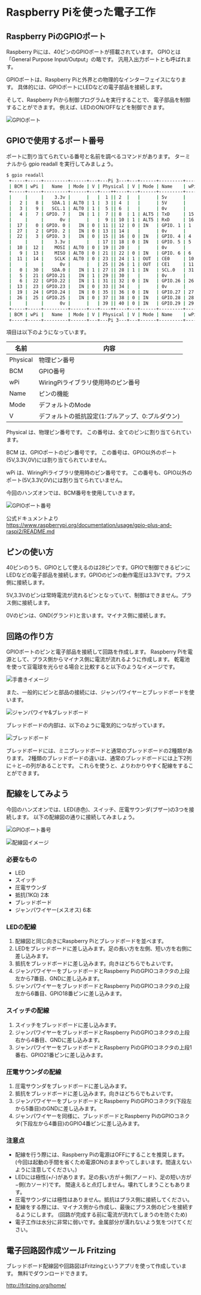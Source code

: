 # Raspberry Piを使った電子工作

## Raspberry PiのGPIOポート

Raspberry Piには、40ピンのGPIOポートが搭載されています。
GPIOとは「General Purpose Input/Output」の略です。
汎用入出力ポートとも呼ばれます。

GPIOポートは、Raspberry Piと外界との物理的なインターフェイスになります。
具体的には、GPIOポートにLEDなどの電子部品を接続します。

そして、Raspberry Piから制御プログラムを実行することで、
電子部品を制御することができます。
例えば、LEDのON/OFFなどを制御できます。

![GPIOポート](img/RPi3_gpio.png)

## GPIOで使用するポート番号

ポートに割り当てられている番号と名前を調べるコマンドがあります。
ターミナルから gpio readall を実行してみましょう。

```bash
$ gpio readall
 +-----+-----+---------+------+---+---Pi 3---+---+------+---------+-----+-----+
 | BCM | wPi |   Name  | Mode | V | Physical | V | Mode | Name    | wPi | BCM |
 +-----+-----+---------+------+---+----++----+---+------+---------+-----+-----+
 |     |     |    3.3v |      |   |  1 || 2  |   |      | 5v      |     |     |
 |   2 |   8 |   SDA.1 | ALT0 | 1 |  3 || 4  |   |      | 5V      |     |     |
 |   3 |   9 |   SCL.1 | ALT0 | 1 |  5 || 6  |   |      | 0v      |     |     |
 |   4 |   7 | GPIO. 7 |   IN | 1 |  7 || 8  | 1 | ALT5 | TxD     | 15  | 14  |
 |     |     |      0v |      |   |  9 || 10 | 1 | ALT5 | RxD     | 16  | 15  |
 |  17 |   0 | GPIO. 0 |   IN | 0 | 11 || 12 | 0 | IN   | GPIO. 1 | 1   | 18  |
 |  27 |   2 | GPIO. 2 |   IN | 0 | 13 || 14 |   |      | 0v      |     |     |
 |  22 |   3 | GPIO. 3 |   IN | 0 | 15 || 16 | 0 | IN   | GPIO. 4 | 4   | 23  |
 |     |     |    3.3v |      |   | 17 || 18 | 0 | IN   | GPIO. 5 | 5   | 24  |
 |  10 |  12 |    MOSI | ALT0 | 0 | 19 || 20 |   |      | 0v      |     |     |
 |   9 |  13 |    MISO | ALT0 | 0 | 21 || 22 | 0 | IN   | GPIO. 6 | 6   | 25  |
 |  11 |  14 |    SCLK | ALT0 | 0 | 23 || 24 | 1 | OUT  | CE0     | 10  | 8   |
 |     |     |      0v |      |   | 25 || 26 | 1 | OUT  | CE1     | 11  | 7   |
 |   0 |  30 |   SDA.0 |   IN | 1 | 27 || 28 | 1 | IN   | SCL.0   | 31  | 1   |
 |   5 |  21 | GPIO.21 |   IN | 1 | 29 || 30 |   |      | 0v      |     |     |
 |   6 |  22 | GPIO.22 |   IN | 1 | 31 || 32 | 0 | IN   | GPIO.26 | 26  | 12  |
 |  13 |  23 | GPIO.23 |   IN | 0 | 33 || 34 |   |      | 0v      |     |     |
 |  19 |  24 | GPIO.24 |   IN | 0 | 35 || 36 | 0 | IN   | GPIO.27 | 27  | 16  |
 |  26 |  25 | GPIO.25 |   IN | 0 | 37 || 38 | 0 | IN   | GPIO.28 | 28  | 20  |
 |     |     |      0v |      |   | 39 || 40 | 0 | IN   | GPIO.29 | 29  | 21  |
 +-----+-----+---------+------+---+----++----+---+------+---------+-----+-----+
 | BCM | wPi |   Name  | Mode | V | Physical | V | Mode | Name    | wPi | BCM |
 +-----+-----+---------+------+---+---Pi 3---+---+------+---------+-----+-----+
```


項目は以下のようになっています。

 名前 | 内容 |
------------ | -------------
 Physical | 物理ピン番号 |
 BCM | GPIO番号 |
 wPi | WiringPiライブラリ使用時のピン番号 |
 Name | ピンの機能 |
 Mode | デフォルトのMode |
 V | デフォルトの抵抗設定(1:プルアップ、0:プルダウン) |


Physical は、物理ピン番号です。
この番号は、全てのピンに割り当てられています。

BCM は、GPIOポートのピン番号です。
この番号は、GPIO以外のポート(5V,3.3V,0V)には割り当てられていません。

wPi は、WiringPiライブラリ使用時のピン番号です。
この番号も、GPIO以外のポート(5V,3.3V,0V)には割り当てられていません。

今回のハンズオンでは、BCM番号を使用していきます。

![GPIOポート番号](img/gpio-numbers-pi2.png)

公式ドキュメントより https://www.raspberrypi.org/documentation/usage/gpio-plus-and-raspi2/README.md

## ピンの使い方

40ピンのうち、GPIOとして使えるのは28ピンです。GPIOで制御できるピンに
LEDなどの電子部品を接続します。GPIOのピンの動作電圧は3.3Vです。プラス側に接続します。

5V,3.3Vのピンは常時電流が流れるピンとなっていて、制御はできません。プラス側に接続します。

0Vのピンは、GND(グランド)と言います。マイナス側に接続します。


## 回路の作り方

GPIOポートのピンと電子部品を接続して回路を作成します。
Raspberry Piを電源として、プラス側からマイナス側に電流が流れるように作成します。
乾電池を使って豆電球を光らせる場合と比較すると以下のようなイメージです。

![手書きイメージ](img/sketch_image.png)

また、一般的にピンと部品の接続には、ジャンパワイヤーとブレッドボードを使います。

![ジャンパワイヤ&ブレッドボード](img/RPi3_breadboard_wire.png)

ブレッドボードの内部は、以下のように電気的につながっています。

![ブレッドボード](img/breadboard_detail.png)

ブレッドボードには、ミニブレッドボードと通常のブレッドボードの2種類があります。
2種類のブレッドボードの違いは、通常のブレッドボードには上下2列に＋と−の列があることです。
これらを使うと、よりわかりやすく配線をすることができます。

## 配線をしてみよう
今回のハンズオンでは、LED(赤色)、スイッチ、圧電サウンダ(ブザー)の3つを接続します。
以下の配線図の通りに接続してみましょう。

![GPIOポート番号](img/gpio-numbers-pi2.png)

![配線図イメージ](img/RPi3_handson_breadboard.png)

### 必要なもの
* LED
* スイッチ
* 圧電サウンダ
* 抵抗(1KΩ) 2本
* ブレッドボード
* ジャンパワイヤー(メスオス) 6本

### LEDの配線
1. 配線図と同じ向きにRaspberry Piとブレッドボードを並べます。
2. LEDをブレッドボードに差し込みます。足の長い方を左側、短い方を右側に差し込みます。
3. 抵抗をブレッドボードに差し込みます。向きはどちらでもよいです。
4. ジャンパワイヤーをブレッドボードとRaspberry PiのGPIOコネクタの上段左から7番目、GNDに差し込みます。
5. ジャンパワイヤーをブレッドボードとRaspberry PiのGPIOコネクタの上段左から6番目、GPIO18番ピンに差し込みます。

### スイッチの配線
1. スイッチをブレッドボードに差し込みます。
2. ジャンパワイヤーをブレッドボードとRaspberry PiのGPIOコネクタの上段右から4番目、GNDに差し込みます。
3. ジャンパワイヤーをブレッドボードとRaspberry PiのGPIOコネクタの上段1番右、GPIO21番ピンに差し込みます。

### 圧電サウンダの配線
1. 圧電サウンダをブレッドボードに差し込みます。
2. 抵抗をブレッドボードに差し込みます。向きはどちらでもよいです。
3. ジャンパワイヤーをブレッドボードとRaspberry PiのGPIOコネクタ(下段左から5番目)のGNDに差し込みます。
4. ジャンパワイヤーを同様に、ブレッドボードとRaspberry PiのGPIOコネクタ(下段左から4番目)のGPIO4番ピンに差し込みます。

### 注意点
* 配線を行う際には、Raspberry Piの電源はOFFにすることを推奨します。
(今回は起動の手間を省くため電源ONのままやってしまいます。間違えないように注意してください。)
* LEDには極性(+/-)があります。足の長い方が＋側(アノード)、足の短い方が−側(カソード)です。
間違えると点灯しません。壊れてしまうこともあります。
* 圧電サウンダには極性はありません。抵抗はプラス側に接続してください。
* 配線をする際には、マイナス側から作成し、最後にプラス側のピンを接続するようにします。
(回路が完成する前に電流が流れてしまうのを防ぐため)
* 電子工作は水分に非常に弱いです。金属部分が濡れないよう気をつけてください。

## 電子回路図作成ツール Fritzing
ブレッドボード配線図や回路図はFritzingというアプリを使って作成しています。
無料でダウンロードできます。

http://fritzing.org/home/

